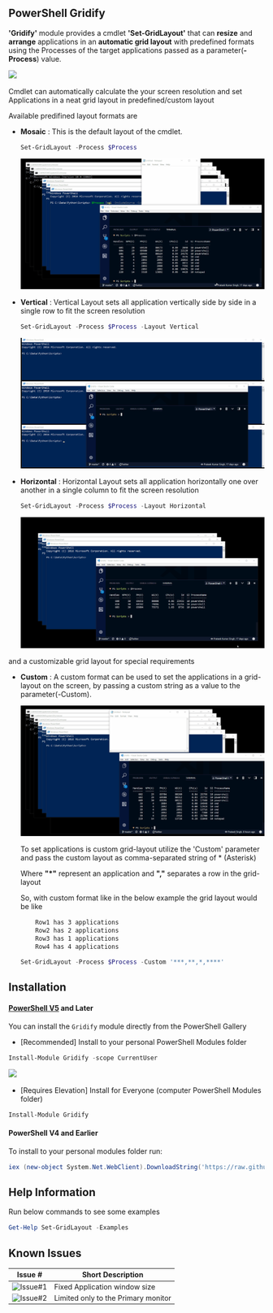 PowerShell Gridify
-

**'Gridify'** module provides a cmdlet **'Set-GridLayout'** that can **resize** and **arrange** applications in an **automatic grid layout** with predefined formats using the Processes of the target applications passed as a parameter(**-Process**) value.

![](https://raw.githubusercontent.com/PrateekKumarSingh/Gridify/master/Images/mosaic2.jpg)

Cmdlet can automatically calculate the your screen resolution and set Applications in a neat grid layout in predefined/custom layout

Available predifined layout formats are

* **Mosaic** : This is the default layout of the cmdlet.

    ```PowerShell
    Set-GridLayout -Process $Process
    ```


    <img src="https://raw.githubusercontent.com/PrateekKumarSingh/Gridify/master/Images/Mosaic.gif">

* **Vertical** : Vertical Layout sets all application vertically side by side in a single row to fit the screen resolution

    ```PowerShell
    Set-GridLayout -Process $Process -Layout Vertical
    ```

    <img src="https://raw.githubusercontent.com/PrateekKumarSingh/Gridify/master/Images/Vertical.gif">

* **Horizontal** : Horizontal Layout sets all application horizontally one over another in a single column to fit the screen resolution

    ```PowerShell
    Set-GridLayout -Process $Process -Layout Horizontal
    ```
    <img src="https://raw.githubusercontent.com/PrateekKumarSingh/Gridify/master/Images/Horizontal.gif">

and a customizable grid layout for special requirements

* **Custom** : A custom format can  be used to set the applications in a grid-layout on the screen, by passing a custom string as a value to the parameter(-Custom).

    <img src="https://raw.githubusercontent.com/PrateekKumarSingh/Gridify/master/Images/CustomMosaic.gif">

    To set applications is custom grid-layout utilize the 'Custom' parameter and pass the custom layout as comma-separated string of * (Asterisk)

    Where **"*"** represent an application and **","** separates a row in the grid-layout

    So, with custom format like in the below example the grid layout would be like
    ```
        Row1 has 3 applications
        Row2 has 2 applications
        Row3 has 1 applications
        Row4 has 4 applications
    ```

    ```PowerShell
    Set-GridLayout -Process $Process -Custom '***,**,*,****'
    ```

 Installation
 -
 #### [PowerShell V5](https://www.microsoft.com/en-us/download/details.aspx?id=50395) and Later
 You can install the `Gridify` module directly from the PowerShell Gallery

 * [Recommended] Install to your personal PowerShell Modules folder
 ```PowerShell
 Install-Module Gridify -scope CurrentUser
 ```

 ![](https://raw.githubusercontent.com/PrateekKumarSingh/Gridify/master/Images/Installation_v5.jpg)

 * [Requires Elevation] Install for Everyone (computer PowerShell Modules folder)
 ```PowerShell
 Install-Module Gridify
 ```

 #### PowerShell V4 and Earlier
 To install to your personal modules folder run:

 ```PowerShell
 iex (new-object System.Net.WebClient).DownloadString('https://raw.githubusercontent.com/PrateekKumarSingh/Gridify/master/Install.ps1')
 ```


Help Information
-
Run below commands to see some examples
```PowerShell
Get-Help Set-GridLayout -Examples
```


Known Issues
-

Issue # | Short Description
---------|----------
![Issue#1](https://github.com/PrateekKumarSingh/Gridify/issues/1) | Fixed Application window size
![Issue#2](https://github.com/PrateekKumarSingh/Gridify/issues/2) | Limited only to the Primary monitor
